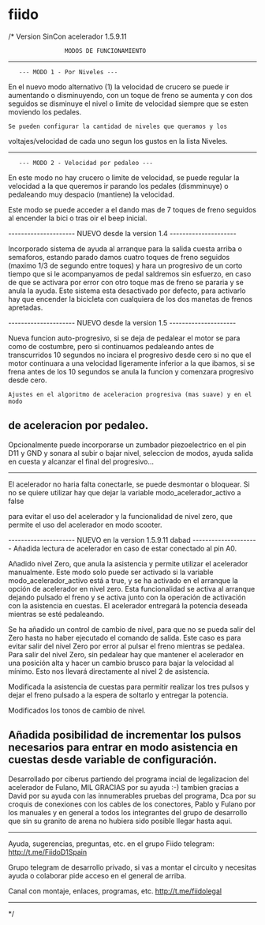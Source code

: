 # fiido
/*
                   Version SinCon acelerador 1.5.9.11

                    MODOS DE FUNCIONAMIENTO
                    
-----------------------------------------------------------------------

       --- MODO 1 - Por Niveles ---

   En el nuevo modo alternativo (1) la velocidad de crucero se puede ir
aumentando o disminuyendo, con un toque de freno se aumenta y con dos
seguidos se disminuye el nivel o limite de velocidad siempre que se
esten moviendo los pedales.

    Se pueden configurar la cantidad de niveles que queramos y los
 voltajes/velocidad de cada uno segun los gustos en la lista Niveles.

-----------------------------------------------------------------------

       --- MODO 2 - Velocidad por pedaleo ---

   En este modo no hay crucero o limite de velocidad, se puede regular
la velocidad a la que queremos ir parando los pedales (dismminuye)
o pedaleando muy despacio (mantiene) la velocidad.

   Este modo se puede acceder a el dando mas de 7 toques de freno
seguidos al encender la bici o tras oir el beep inicial.

--------------------- NUEVO desde la version 1.4 ---------------------

  Incorporado sistema de ayuda al arranque para la salida cuesta arriba
o semaforos, estando parado damos cuatro toques de freno seguidos (maximo 1/3
de segundo entre toques) y hara un progresivo de un corto tiempo que si le
acompanyamos de pedal saldremos sin esfuerzo, en caso de que se activara por
error con otro toque mas de freno se pararia y se anula la ayuda.
   Este sistema esta desactivado por defecto, para activarlo hay que encender
la bicicleta con cualquiera de los dos manetas de frenos apretadas.

--------------------- NUEVO desde la version 1.5 ---------------------

   Nueva funcion auto-progresivo, si se deja de pedalear el motor se para como
de costumbre, pero si continuamos pedaleando antes de transcurridos 10 segundos
no inciara el progresivo desde cero si no que el motor continuara a una velocidad
ligeramente inferior a la que ibamos, si se frena antes de los 10 segundos se
anula la funcion y comenzara progresivo desde cero.

    Ajustes en el algoritmo de aceleracion progresiva (mas suave) y en el modo
de aceleracion por pedaleo.
-----------------------------------------------------------------------
   
   Opcionalmente puede incorporarse un zumbador piezoelectrico en el pin D11
y GND y sonara al subir o bajar nivel, seleccion de modos, ayuda salida en cuesta 
y alcanzar el final del progresivo...

 -----------------------------------------------------------------------
 
   El acelerador no haria falta conectarle, se puede desmontar o bloquear. Si no 
se quiere utilizar hay que dejar la variable modo_acelerador_activo a false

para evitar el uso del acelerador y la funcionalidad de nivel zero, que permite 
el uso del acelerador en modo scooter.

--------------------- NUEVO en la version 1.5.9.11 dabad ---------------------
Añadida lectura de acelerador en caso de estar conectado al pin A0.

  Añadido nivel Zero, que anula la asistencia y permite utilizar el acelerador 
manualmente. Este modo solo puede ser activado si la variable 
modo_acelerador_activo está a true, y se ha activado en el arranque 
la opción de acelerador en nivel zero.
Esta funcionalidad se activa al arranque dejando pulsado el freno y se activa 
junto con la operación  de activación con la asistencia en cuestas. 
El acelerador entregará la potencia deseada  mientras se esté pedaleando.

  Se ha añadido un control de cambio de nivel, para que no se pueda salir 
del Zero hasta no haber ejecutado el comando de salida. 
Este caso es para evitar salir del nivel Zero por error al pulsar el freno mientras se pedalea.
Para salir del nivel Zero, sin pedalear hay que mantener el acelerador en una posición 
alta y hacer un cambio brusco para bajar la velocidad al mínimo. Esto nos llevará 
directamente al nivel 2 de asistencia.
 
  Modificada la asistencia de cuestas para permitir realizar los tres pulsos y dejar
el freno pulsado a la espera de soltarlo y entregar la potencia.
 
Modificados los tonos de cambio de nivel.

  Añadida posibilidad de incrementar los pulsos necesarios para entrar en modo 
asistencia en cuestas desde variable de configuración.
-----------------------------------------------------------------------------

   Desarrollado por ciberus partiendo del programa incial de legalizacion del
acelerador de Fulano, MIL GRACIAS por su ayuda :-) tambien gracias a David
por su ayuda con las innumerables pruebas del programa, Dca por su croquis de
conexiones con los cables de los conectores, Pablo y Fulano por los manuales y
en general a todos los integrantes del grupo de desarrollo que sin su granito
de arena no hubiera sido posible llegar hasta aqui.

-----------------------------------------------------------------------------

   Ayuda, sugerencias, preguntas, etc. en el grupo Fiido telegram:
                     http://t.me/FiidoD1Spain
          
   Grupo telegram de desarrollo privado, si vas a montar el circuito y 
   necesitas ayuda o colaborar pide acceso en el general de arriba.
                 
   Canal con montaje, enlaces, programas, etc. http://t.me/fiidolegal

------------------------------------------------------------------------------
*/